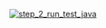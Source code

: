 [![step_2_run_test_java](https://github.com/AndreiMatrosauTR/ga_test/actions/workflows/action.yaml/badge.svg?branch=main)](https://github.com/AndreiMatrosauTR/ga_test/actions/workflows/action.yaml)
